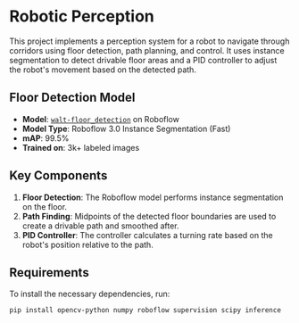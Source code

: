 # Robotic Perception

This project implements a perception system for a robot to navigate through corridors using floor detection, path planning, and control. It uses instance segmentation to detect drivable floor areas and a PID controller to adjust the robot's movement based on the detected path.

## Floor Detection Model

- **Model**: [`walt-floor_detection`](https://universe.roboflow.com/walt-snt93/walt-floor_detection) on Roboflow 
- **Model Type**: Roboflow 3.0 Instance Segmentation (Fast)
- **mAP**: 99.5%
- **Trained on**: 3k+ labeled images

## Key Components

1. **Floor Detection**: The Roboflow model performs instance segmentation on the floor.
2. **Path Finding**: Midpoints of the detected floor boundaries are used to create a drivable path and smoothed after.
3. **PID Controller**: The controller calculates a turning rate based on the robot's position relative to the path.

## Requirements

To install the necessary dependencies, run:

```bash
pip install opencv-python numpy roboflow supervision scipy inference
